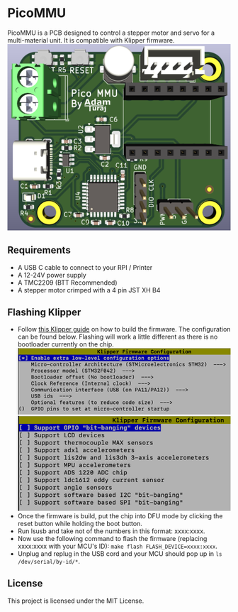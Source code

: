 # PicoMMU

PicoMMU is a PCB designed to control a stepper motor and servo for a multi-material unit. It is compatible with Klipper firmware.
![A 3D render of the PCB](https://raw.githubusercontent.com/AdamTuraj/PicoMMU/refs/heads/main/images/3DView.png)

## Requirements

- A USB C cable to connect to your RPI / Printer
- A 12-24V power supply
- A TMC2209 (BTT Recommended)
- A stepper motor crimped with a 4 pin JST XH B4

## Flashing Klipper

- Follow [this Klipper guide](https://www.klipper3d.org/Installation.html) on how to build the firmware. The configuration can be found below. Flashing will work a little different as there is no bootloader currently on the chip.
  ![The configuration for Klipper. Select STMF042 as the chip, change "Bootloader Offset" to "No Bootloader" and under extra low-level configuration options change "Clock Reference" to "Internal Clock".](https://raw.githubusercontent.com/AdamTuraj/PicoMMU/refs/heads/main/images/klipper_config.png)
  ![The optional features section, should be all off as there is not enough flash memory to support all features.](https://raw.githubusercontent.com/AdamTuraj/PicoMMU/refs/heads/main/images/klipper_config_extra_features.png)
- Once the firmware is build, put the chip into DFU mode by clicking the reset button while holding the boot button.
- Run lsusb and take not of the numbers in this format: xxxx:xxxx.
- Now use the following command to flash the firmware (replacing xxxx:xxxx with your MCU's ID): `make flash FLASH_DEVICE=xxxx:xxxx`.
- Unplug and replug in the USB cord and your MCU should pop up in `ls /dev/serial/by-id/*`.

## License

This project is licensed under the MIT License.
